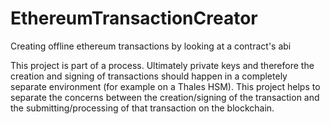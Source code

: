 # EthereumTransactionCreator
Creating offline ethereum transactions by looking at a contract's abi

This project is part of a process.  Ultimately private keys and therefore the creation and signing of transactions should happen in a completely separate environment (for example on a Thales HSM).  This project helps to separate the concerns between the creation/signing of the transaction and the submitting/processing of that transaction on the blockchain.


